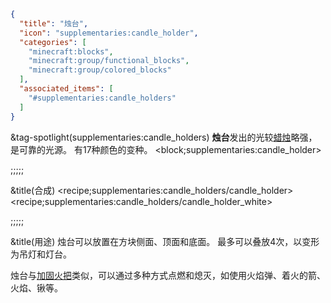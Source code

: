 ```json
{
  "title": "烛台",
  "icon": "supplementaries:candle_holder",
  "categories": [
    "minecraft:blocks",
    "minecraft:group/functional_blocks",
    "minecraft:group/colored_blocks"
  ],
  "associated_items": [
    "#supplementaries:candle_holders"
  ]
}
```

&tag-spotlight(supplementaries:candle_holders)
**烛台**发出的光较[蜡烛](^minecraft:candle)略强，是可靠的光源。
有17种颜色的变种。
<block;supplementaries:candle_holder>

;;;;;

&title(合成)
<recipe;supplementaries:candle_holders/candle_holder>
<recipe;supplementaries:candle_holders/candle_holder_white>

;;;;;

&title(用途)
烛台可以放置在方块侧面、顶面和底面。
最多可以叠放4次，以变形为吊灯和灯台。


烛台与[加固火把](^supplementaries:sconce)类似，可以通过多种方式点燃和熄灭，如使用火焰弹、着火的箭、火焰、锹等。

